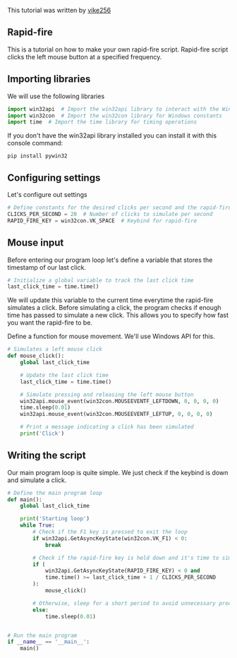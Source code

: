 This tutorial was written by [vike256](https://github.com/vike256)

## Rapid-fire
This is a tutorial on how to make your own rapid-fire script.
Rapid-fire script clicks the left mouse button at a specified frequency.

## Importing libraries
We will use the following libraries
```py
import win32api  # Import the win32api library to interact with the Windows API
import win32con  # Import the win32con library for Windows constants
import time  # Import the time library for timing operations
```

If you don't have the win32api library installed you can install it with this console command:
```
pip install pywin32
```

## Configuring settings
Let's configure out settings
```py
# Define constants for the desired clicks per second and the rapid-fire key
CLICKS_PER_SECOND = 20  # Number of clicks to simulate per second
RAPID_FIRE_KEY = win32con.VK_SPACE  # Keybind for rapid-fire
```

## Mouse input
Before entering our program loop let's define a variable that stores the timestamp of our last click.
```py
# Initialize a global variable to track the last click time
last_click_time = time.time()
```
We will update this variable to the current time everytime the rapid-fire simulates a click.
Before simulating a click, the program checks if enough time has passed to simulate a new click. This allows you to specify how fast you want the rapid-fire to be.  

Define a function for mouse movement. We'll use Windows API for this.
```py
# Simulates a left mouse click
def mouse_click():
    global last_click_time

    # Update the last click time
    last_click_time = time.time()

    # Simulate pressing and releasing the left mouse button
    win32api.mouse_event(win32con.MOUSEEVENTF_LEFTDOWN, 0, 0, 0, 0)
    time.sleep(0.01)
    win32api.mouse_event(win32con.MOUSEEVENTF_LEFTUP, 0, 0, 0, 0)

    # Print a message indicating a click has been simulated
    print('Click')
```

## Writing the script

Our main program loop is quite simple. We just check if the keybind is down and simulate a click.
```py
# Define the main program loop
def main():
    global last_click_time

    print('Starting loop')
    while True:
        # Check if the F1 key is pressed to exit the loop
        if win32api.GetAsyncKeyState(win32con.VK_F1) < 0:
            break

        # Check if the rapid-fire key is held down and it's time to simulate another click
        if (
            win32api.GetAsyncKeyState(RAPID_FIRE_KEY) < 0 and
            time.time() >= last_click_time + 1 / CLICKS_PER_SECOND
        ):
            mouse_click()

        # Otherwise, sleep for a short period to avoid unnecessary processing
        else:
            time.sleep(0.01)


# Run the main program
if __name__ == '__main__':
    main()
```